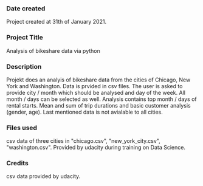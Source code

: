### Date created
Project created at 31th of January 2021.

### Project Title
Analysis of bikeshare data via python

### Description
Projekt does an analyis of bikeshare data from the cities of Chicago, New York and Washington.
Data is prvided in csv files. The user is asked to provide city / month which should be analysed and day of the week.
All month / days can be selected as well.
Analysis contains top month / days of rental starts. Mean and sum of trip durations and basic customer analysis
(gender, age). Last mentioned data is not avialable to all cities.

### Files used
csv data of three cities in "chicago.csv", "new_york_city.csv", "washington.csv". Provided by udacity during training on Data Science.

### Credits
csv data provided by udacity.
